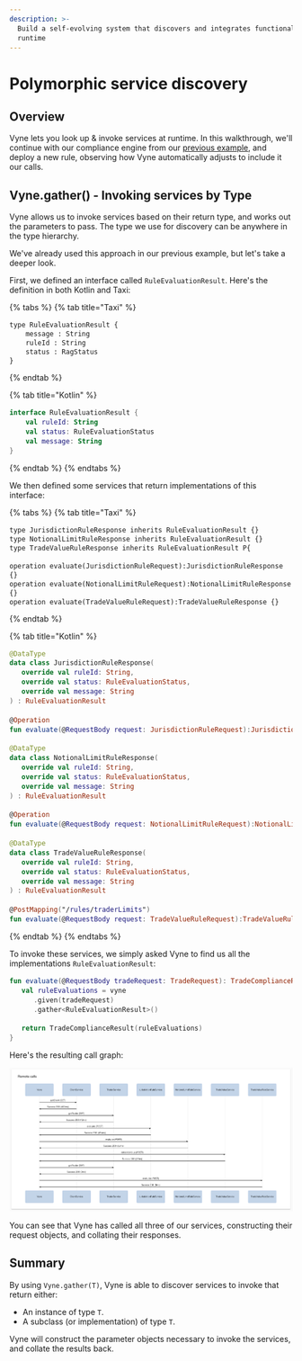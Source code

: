 ```yaml
---
description: >-
  Build a self-evolving system that discovers and integrates functionality at
  runtime
---
```


# Polymorphic service discovery

## Overview

Vyne lets you look up & invoke services at runtime.  In this walkthrough, we'll continue with our compliance engine from our [previous example](exploring-vynes-problem-solving.md), and deploy a new rule, observing how Vyne automatically adjusts to include it our calls.

## Vyne.gather\(\) - Invoking services by Type

Vyne allows us to invoke services based on their return type, and works out the parameters to pass.  The type we use for discovery can be anywhere in the type hierarchy. 

We've already used this approach in our previous example, but let's take a deeper look.

First, we defined an interface called `RuleEvaluationResult`.  Here's the definition in both Kotlin and Taxi:

{% tabs %}
{% tab title="Taxi" %}
```text
type RuleEvaluationResult {
    message : String
    ruleId : String
    status : RagStatus
}
```
{% endtab %}

{% tab title="Kotlin" %}
```kotlin
interface RuleEvaluationResult {
    val ruleId: String
    val status: RuleEvaluationStatus
    val message: String
}
```
{% endtab %}
{% endtabs %}

We then defined some services that return implementations of this interface:

{% tabs %}
{% tab title="Taxi" %}
```text
type JurisdictionRuleResponse inherits RuleEvaluationResult {}
type NotionalLimitRuleResponse inherits RuleEvaluationResult {}
type TradeValueRuleResponse inherits RuleEvaluationResult P{

operation evaluate(JurisdictionRuleRequest):JurisdictionRuleResponse {}
operation evaluate(NotionalLimitRuleRequest):NotionalLimitRuleResponse {}
operation evaluate(TradeValueRuleRequest):TradeValueRuleResponse {}
```
{% endtab %}

{% tab title="Kotlin" %}
```kotlin
@DataType
data class JurisdictionRuleResponse(
   override val ruleId: String,
   override val status: RuleEvaluationStatus,
   override val message: String
) : RuleEvaluationResult

@Operation
fun evaluate(@RequestBody request: JurisdictionRuleRequest):JurisdictionRuleResponse {}

@DataType
data class NotionalLimitRuleResponse(
   override val ruleId: String,
   override val status: RuleEvaluationStatus,
   override val message: String
) : RuleEvaluationResult

@Operation
fun evaluate(@RequestBody request: NotionalLimitRuleRequest):NotionalLimitRuleResponse {}

@DataType
data class TradeValueRuleResponse(
   override val ruleId: String,
   override val status: RuleEvaluationStatus,
   override val message: String
) : RuleEvaluationResult

@PostMapping("/rules/traderLimits")
fun evaluate(@RequestBody request: TradeValueRuleRequest):TradeValueRuleResponse {}

```
{% endtab %}
{% endtabs %}

To invoke these services, we simply asked Vyne to find us all the implementations `RuleEvaluationResult`:

```kotlin
fun evaluate(@RequestBody tradeRequest: TradeRequest): TradeComplianceResult {
   val ruleEvaluations = vyne
      .given(tradeRequest)
      .gather<RuleEvaluationResult>()

   return TradeComplianceResult(ruleEvaluations)
}
```

Here's the resulting call graph:

![](../.gitbook/assets/image%20%2812%29.png)

You can see that Vyne has called all three of our services, constructing their request objects, and collating their responses.

## Summary

By using `Vyne.gather(T)`, Vyne is able to discover services to invoke that return either:

* An instance of type `T`. 
* A subclass \(or implementation\) of type `T`.

Vyne will construct the parameter objects necessary to invoke the services, and collate the results back.



